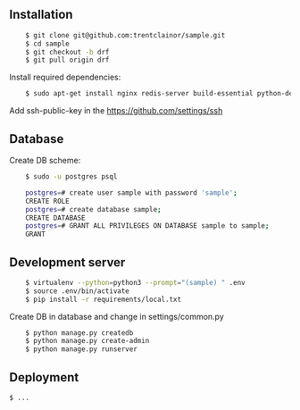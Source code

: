 ## Installation

```bash
    $ git clone git@github.com:trentclainor/sample.git
    $ cd sample
    $ git checkout -b drf
    $ git pull origin drf
```

Install required dependencies:

```bash
    $ sudo apt-get install nginx redis-server build-essential python-dev postgresql-9.6 postgresql-server-dev-9.6 python-virtualenv python-pip
```

Add ssh-public-key in the https://github.com/settings/ssh

## Database

Create DB scheme:

```bash
    $ sudo -u postgres psql

    postgres=# create user sample with password 'sample';
    CREATE ROLE
    postgres=# create database sample;
    CREATE DATABASE
    postgres=# GRANT ALL PRIVILEGES ON DATABASE sample to sample;
    GRANT
```


## Development server

```bash
    $ virtualenv --python=python3 --prompt="(sample) " .env
    $ source .env/bin/activate
    $ pip install -r requirements/local.txt
```
Create DB in database and change in settings/common.py
```bash
    $ python manage.py createdb
    $ python manage.py create-admin
    $ python manage.py runserver
```

## Deployment

    $ ...